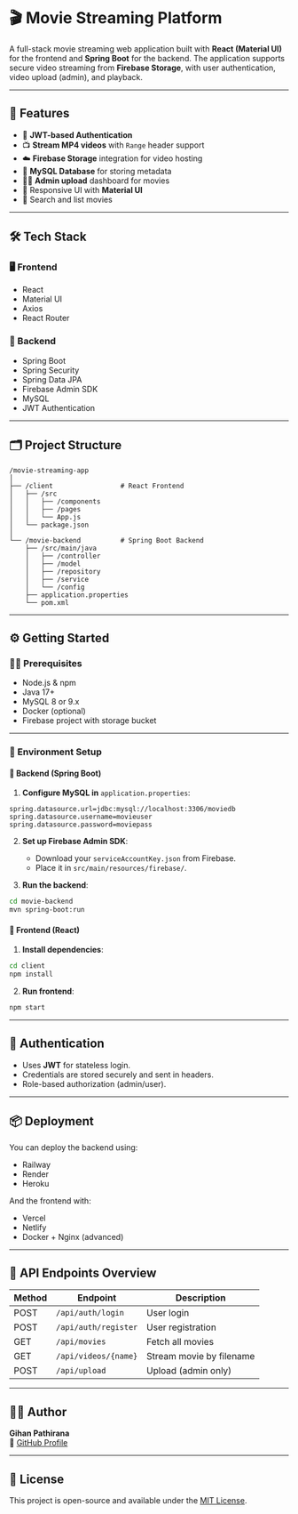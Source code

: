 # 🎬 Movie Streaming Platform

A full-stack movie streaming web application built with **React (Material UI)** for the frontend and **Spring Boot** for the backend. The application supports secure video streaming from **Firebase Storage**, with user authentication, video upload (admin), and playback.

---

## 🚀 Features

- 🔐 **JWT-based Authentication**
- 📺 **Stream MP4 videos** with `Range` header support
- ☁️ **Firebase Storage** integration for video hosting
- 🧾 **MySQL Database** for storing metadata
- 🧑‍💻 **Admin upload** dashboard for movies
- 🎨 Responsive UI with **Material UI**
- 🔎 Search and list movies

---

## 🛠️ Tech Stack

### 🖥️ Frontend
- React
- Material UI
- Axios
- React Router

### 🧠 Backend
- Spring Boot
- Spring Security
- Spring Data JPA
- Firebase Admin SDK
- MySQL
- JWT Authentication

---

## 🗂️ Project Structure

```
/movie-streaming-app
│
├── /client                 # React Frontend
│   ├── /src
│   │   ├── /components
│   │   ├── /pages
│   │   └── App.js
│   └── package.json
│
└── /movie-backend          # Spring Boot Backend
    ├── /src/main/java
    │   ├── /controller
    │   ├── /model
    │   ├── /repository
    │   ├── /service
    │   └── /config
    ├── application.properties
    └── pom.xml
```

---

## ⚙️ Getting Started

### 🧑‍💻 Prerequisites

- Node.js & npm
- Java 17+
- MySQL 8 or 9.x
- Docker (optional)
- Firebase project with storage bucket

---

### 🚨 Environment Setup

#### 🔸 Backend (Spring Boot)

1. **Configure MySQL in** `application.properties`:

```properties
spring.datasource.url=jdbc:mysql://localhost:3306/moviedb
spring.datasource.username=movieuser
spring.datasource.password=moviepass
```

2. **Set up Firebase Admin SDK**:
   - Download your `serviceAccountKey.json` from Firebase.
   - Place it in `src/main/resources/firebase/`.

3. **Run the backend**:

```bash
cd movie-backend
mvn spring-boot:run
```

#### 🔸 Frontend (React)

1. **Install dependencies**:

```bash
cd client
npm install
```

2. **Run frontend**:

```bash
npm start
```

---

## 🔐 Authentication

- Uses **JWT** for stateless login.
- Credentials are stored securely and sent in headers.
- Role-based authorization (admin/user).

---

## 📦 Deployment

You can deploy the backend using:
- Railway
- Render
- Heroku

And the frontend with:
- Vercel
- Netlify
- Docker + Nginx (advanced)

---

## 📝 API Endpoints Overview

| Method | Endpoint               | Description              |
|--------|------------------------|--------------------------|
| POST   | `/api/auth/login`      | User login               |
| POST   | `/api/auth/register`   | User registration        |
| GET    | `/api/movies`          | Fetch all movies         |
| GET    | `/api/videos/{name}`   | Stream movie by filename |
| POST   | `/api/upload`          | Upload (admin only)      |

---

## 👨‍💻 Author

**Gihan Pathirana**  
🔗 [GitHub Profile](https://github.com/mrgihan)

---

## 📄 License

This project is open-source and available under the [MIT License](LICENSE).
